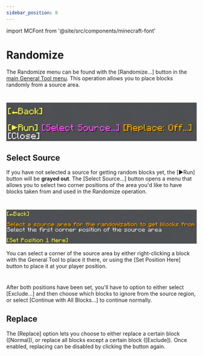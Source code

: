 ```yaml
---
sidebar_position: 8
---
```


import MCFont from '@site/src/components/minecraft-font'

# Randomize

The Randomize menu can be found with the <MCFont color="dark_aqua">[Randomize...]</MCFont> button in the [main General Tool menu](usage#main-menu). This operation allows you to place blocks randomly from a source area.
#
![The Randomize menu](img/randomize_menu.png)

## Select Source
If you have not selected a source for getting random blocks yet, the <MCFont color="yellow">[▶Run]</MCFont> button will be **grayed out**. The <MCFont color="light_purple">[Select Source...]</MCFont> button opens a menu that allows you to select two corner positions of the area you'd like to have blocks taken from and used in the Randomize operation.
#
![The first page of the source selection menu](img/randomize_source_position_1_menu.png)

You can select a corner of the source area by either right-clicking a block with the General Tool to place it there, or using the <MCFont color="yellow">[Set Position Here]</MCFont> button to place it at your player position.
#
After both positions have been set, you'll have to option to either select <MCFont color="light_purple">[Exclude...]</MCFont> and then choose which blocks to ignore from the source region, or select <MCFont color="green">[Continue with All Blocks...]</MCFont> to continue normally.

## Replace
The <MCFont color="gold">[Replace]</MCFont> option lets you choose to either replace a certain block (<MCFont color="green">[Normal]</MCFont>), or replace all blocks except a certain block (<MCFont color="gold">[Exclude]</MCFont>). Once enabled, replacing can be disabled by clicking the button again.
